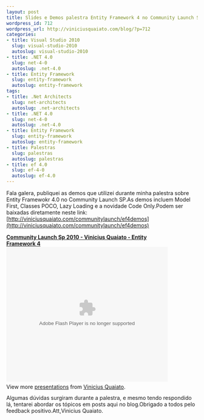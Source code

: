 ```yaml
--- 
layout: post
title: Slides e Demos palestra Entity Framework 4 no Community Launch SP
wordpress_id: 712
wordpress_url: http://viniciusquaiato.com/blog/?p=712
categories: 
- title: Visual Studio 2010
  slug: visual-studio-2010
  autoslug: visual-studio-2010
- title: .NET 4.0
  slug: net-4-0
  autoslug: .net-4.0
- title: Entity Framework
  slug: entity-framework
  autoslug: entity-framework
tags: 
- title: .Net Architects
  slug: net-architects
  autoslug: .net-architects
- title: .NET 4.0
  slug: net-4-0
  autoslug: .net-4.0
- title: Entity Framework
  slug: entity-framework
  autoslug: entity-framework
- title: Palestras
  slug: palestras
  autoslug: palestras
- title: ef 4.0
  slug: ef-4-0
  autoslug: ef-4.0
---
```

Fala galera, publiquei as demos que utilizei durante minha palestra sobre Entity Framewokr 4.0 no Community Launch SP.As demos incluem Model First, Classes POCO, Lazy Loading e a novidade Code Only.Podem ser baixadas diretamente neste link:[http://viniciusquaiato.com/communitylaunch/ef4demos](http://viniciusquaiato.com/communitylaunch/ef4demos)<div style="width:425px" id="__ss_3494658">**[Community Launch Sp 2010 - Vinicius Quaiato - Entity Framework 4](http://www.slideshare.net/viniciusquaiato/community-launch-sp-2010-vinicius-quaiato-entity-framework-4-3494658 "Community Launch Sp 2010 - Vinicius Quaiato - Entity Framework 4")**<object width="425" height="355"><param name="movie" value="http://static.slidesharecdn.com/swf/ssplayer2.swf?doc=communitylaunchsp2010-viniciusquaiato-entityframework4-100321111525-phpapp02&stripped_title=community-launch-sp-2010-vinicius-quaiato-entity-framework-4-3494658" /><param name="allowFullScreen" value="true" /><param name="allowScriptAccess" value="always" /><embed src="http://static.slidesharecdn.com/swf/ssplayer2.swf?doc=communitylaunchsp2010-viniciusquaiato-entityframework4-100321111525-phpapp02&stripped_title=community-launch-sp-2010-vinicius-quaiato-entity-framework-4-3494658" type="application/x-shockwave-flash" allowscriptaccess="always" allowfullscreen="true" width="425" height="355"></embed></object><div style="padding:5px 0 12px">View more [presentations](http://www.slideshare.net/) from [Vinicius Quaiato](http://www.slideshare.net/viniciusquaiato).</div></div>Algumas dúvidas surgiram durante a palestra, e mesmo tendo respondido lá, tentarei abordar os tópicos em posts aqui no blog.Obrigado a todos pelo feedback positivo.Att,Vinicius Quaiato.
